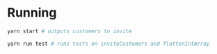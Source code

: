 Running
=======
```sh
yarn start # outputs customers to invite

yarn run test # runs tests on inviteCustomers and flattenIntArray
```
